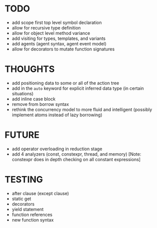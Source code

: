 # TODO

- add scope first top level symbol declaration
- allow for recursive type definition
- allow for object level method variance
- add visiting for types, templates, and variants
- add agents (agent syntax, agent event model)
- allow for decorators to mutate function signatures

# THOUGHTS

- add positioning data to some or all of the action tree
- add in the `auto` keyword for explicit inferred data type (in certain situations)
- add inline case block
- remove from borrow syntax
- rethink the concurrency model to more fluid and intelligent (possibly implement atoms instead of lazy borrowing)

# FUTURE

- add operator overloading in reduction stage
- add 4 analyzers (const, constexpr, thread, and memory) [Note: constexpr does in depth checking on all constant expressions]

# TESTING

- after clause (except clause)
- static get
- decorators
- yield statement
- function references
- new function syntax

